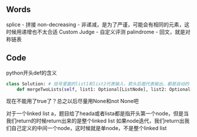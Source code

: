 ## Words
splice - 拼接
non-decreasing - 非递减，是为了严谨，可能会有相同的元素，这时候用递增也不太合适
Custom Judge - 自定义评测
palindrome - 回文，就是对称链表

## Code
python开头def的含义
```python
class Solution: # 括号里面的list1和list2代表输入，箭头后面代表输出，都是自动的
    def mergeTwoLists(self, list1: Optional[ListNode], list2: Optional[ListNode]) -> Optional[ListNode]:
```

现在不能用了true了？总之以后尽量用None和not None吧

对于一个linked list a，题目给了heada或者lista都是指开头第一个node，但是当我们return的时候return出来的是整个linked list
如果node迭代，我们return出我们自己定义的中间一个node，这时候就是单node，不是整个linked list
